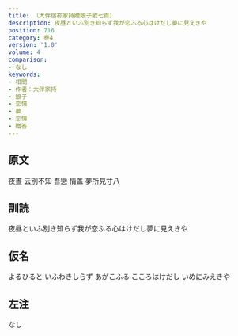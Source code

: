 ```yaml
---
title: （大伴宿祢家持贈娘子歌七首）
description: 夜昼といふ別き知らず我が恋ふる心はけだし夢に見えきや
position: 716
category: 巻4
version: '1.0'
volume: 4
comparison:
- なし
keywords:
- 相聞
- 作者：大伴家持
- 娘子
- 恋情
- 夢
- 恋情
- 贈答
---
```


## 原文

夜晝 云別不知 吾戀 情盖 夢所見寸八

## 訓読

夜昼といふ別き知らず我が恋ふる心はけだし夢に見えきや

## 仮名

よるひると いふわきしらず あがこふる こころはけだし いめにみえきや

## 左注

なし
